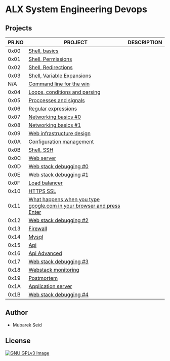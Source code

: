 # ALX System Engineering Devops

## Projects

| PR.NO | PROJECT                                                                                                                                                 | DESCRIPTION |
| ----- | ------------------------------------------------------------------------------------------------------------------------------------------------------- | ----------- |
| 0x00  | [Shell, basics](./0x00-shell_basics/)                                                                                                                   |             |
| 0x01  | [Shell, Permissions](./0x01-shell_permissions/)                                                                                                         |             |
| 0x02  | [Shell, Redirections](./0x02-shell_redirections/)                                                                                                       |             |
| 0x03  | [Shell, Variable Expansions](./0x03-shell_variables_expansions/)                                                                                        |             |
| N/A   | [Command line for the win](./command_line_for_the_win)                                                                                                  |             |
| 0x04  | [Loops, conditions and parsing](./0x04-loops_conditions_and_parsing/)                                                                                   |             |
| 0x05  | [Proccesses and signals](./0x05-processes_and_signals/)                                                                                                 |             |
| 0x06  | [Regular expressions](./0x06-regular_expressions/)                                                                                                      |             |
| 0x07  | [Networking basics #0](./0x07-networking_basics/)                                                                                                       |             |
| 0x08  | [Networking basics #1](./0x08-networking_basics_2/)                                                                                                     |             |
| 0x09  | [Web infrastructure design](./0x09-web_infrastructure_design/)                                                                                          |             |
| 0x0A  | [Configuration management](./0x0A-configuration_management/)                                                                                            |             |
| 0x0B  | [Shell, SSH](./0x0B-ssh/)                                                                                                                               |             |
| 0x0C  | [Web server](./0x0C-web_server/)                                                                                                                        |             |
| 0x0D  | [Web stack debugging #0](./0x0D-web_stack_debugging_0/)                                                                                                 |             |
| 0x0E  | [Web stack debugging #1](./0x0E-web_stack_debugging_1/)                                                                                                 |             |
| 0x0F  | [Load balancer](./0x0F-load_balancer/)                                                                                                                  |             |
| 0x10  | [HTTPS SSL](./0x10-https_ssl/)                                                                                                                          |             |
| 0x11  | [What happens when you type google.com in your browser and press Enter](./0x11-what_happens_when_your_type_google_com_in_your_browser_and_press_enter/) |             |
| 0x12  | [Web stack debugging #2](./0x12-web_stack_debugging_2/)                                                                                                 |             |
| 0x13  | [Firewall](./0x13-firewall/)                                                                                                                            |             |
| 0x14  | [Mysql](./0x14-mysql/)                                                                                                                                  |             |
| 0x15  | [Api](./0x15-api/)                                                                                                                                      |             |
| 0x16  | [Api Advanced](./0x16-api_advanced/)                                                                                                                    |             |
| 0x17  | [Web stack debugging #3](./0x17-web_stack_debugging_3/)                                                                                                 |             |
| 0x18  | [Webstack monitoring](./0x18-webstack_monitoring/)                                                                                                      |             |
| 0x19  | [Postmortem](./0x19-postmortem/)                                                                                                                        |             |
| 0x1A  | [Application server](./0x1A-application_server/)                                                                                                        |             |
| 0x1B  | [Web stack debugging #4](./0x1B-web_stack_debugging_4/)                                                                                                 |             |

## Author

- Mubarek Seid

## License

[![GNU GPLv3 Image](https://www.gnu.org/graphics/gplv3-127x51.png)](https://www.gnu.org/licenses/gpl-3.0.en.html)
